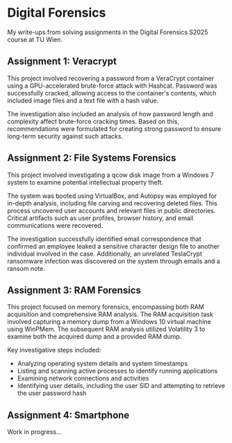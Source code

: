 # Digital Forensics
My write-ups from solving assignments in the Digital Forensics S2025 course at TU Wien.

## Assignment 1: Veracrypt
This project involved recovering a password from a VeraCrypt container using a GPU-accelerated brute-force attack with Hashcat. Password was successfully cracked, allowing access to the container's contents, which included image files and a text file with a hash value.

The investigation also included an analysis of how password length and complexity affect brute-force cracking times. Based on this, recommendations were formulated for creating strong password to ensure long-term security against such attacks. 

## Assignment 2: File Systems Forensics
This project involved investigating a qcow disk image from a Windows 7 system to examine potential intellectual property theft.

The system was booted using VirtualBox, and Autopsy was employed for in-depth analysis, including file carving and recovering deleted files. This process uncovered user accounts and relevant files in public directories. Critical artifacts such as user profiles, browser history, and email communications were recovered.

The investigation successfully identified email correspondence that confirmed an employee leaked a sensitive character design file to another individual involved in the case. Additionally, an unrelated TeslaCrypt ransomware infection was discovered on the system through emails and a ransom note.

## Assignment 3: RAM Forensics
This project focused on memory forensics, encompassing both RAM acquisition and comprehensive RAM analysis.
The RAM acquisition task involved capturing a memory dump from a Windows 10 virtual machine using WinPMem. The subsequent RAM analysis utilized Volatility 3 to examine both the acquired dump and a provided RAM dump.

Key investigative steps included:
- Analyzing operating system details and system timestamps
- Listing and scanning active processes to identify running applications
- Examining network connections and activities
- Identifying user details, including the user SID and attempting to retrieve the user password hash

## Assignment 4: Smartphone
Work in progress...
